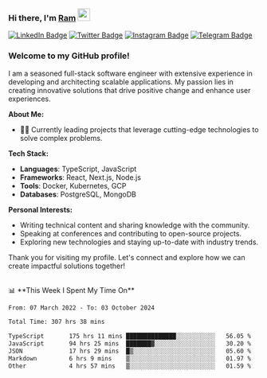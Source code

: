 ### Hi there, I'm <a href="#" target="_blank">Ram</a> <img src="https://media.giphy.com/media/hvRJCLFzcasrR4ia7z/giphy.gif" width="25" height="25">

[![LinkedIn Badge](https://img.shields.io/badge/-LinkedIn-0e76a8?style=flat-square&logo=Linkedin&logoColor=white)](https://www.linkedin.com/in/ramdevengineer/)
[![Twitter Badge](https://img.shields.io/badge/-Twitter-00acee?style=flat-square&logo=Twitter&logoColor=white)](https://twitter.com/ramthenmala)
[![Instagram Badge](https://img.shields.io/badge/-Instagram-e4405f?style=flat-square&logo=Instagram&logoColor=white)](https://instagram.com/ramthenmala/)
[![Telegram Badge](https://img.shields.io/badge/-Telegram-0088cc?style=flat-square&logo=Telegram&logoColor=white)](https://t.me/ramthenmala)

### Welcome to my GitHub profile!

I am a seasoned full-stack software engineer with extensive experience in developing and architecting scalable applications. My passion lies in creating innovative solutions that drive positive change and enhance user experiences.

**About Me:**

- 👨‍💻 Currently leading projects that leverage cutting-edge technologies to solve complex problems.

**Tech Stack:**

- **Languages**: TypeScript, JavaScript
- **Frameworks**: React, Next.js, Node.js
- **Tools**: Docker, Kubernetes, GCP
- **Databases**: PostgreSQL, MongoDB

**Personal Interests:**

- Writing technical content and sharing knowledge with the community.
- Speaking at conferences and contributing to open-source projects.
- Exploring new technologies and staying up-to-date with industry trends.

Thank you for visiting my profile. Let's connect and explore how we can create impactful solutions together!

</br>
📊 **This Week I Spent My Time On** 
<!--START_SECTION:waka-->

```txt
From: 07 March 2022 - To: 03 October 2024

Total Time: 307 hrs 38 mins

TypeScript       175 hrs 11 mins ██████████████░░░░░░░░░░░   56.05 %
JavaScript       94 hrs 25 mins  ███████▓░░░░░░░░░░░░░░░░░   30.20 %
JSON             17 hrs 29 mins  █▒░░░░░░░░░░░░░░░░░░░░░░░   05.60 %
Markdown         6 hrs 9 mins    ▒░░░░░░░░░░░░░░░░░░░░░░░░   01.97 %
Other            4 hrs 57 mins   ▒░░░░░░░░░░░░░░░░░░░░░░░░   01.59 %
```

<!--END_SECTION:waka-->



